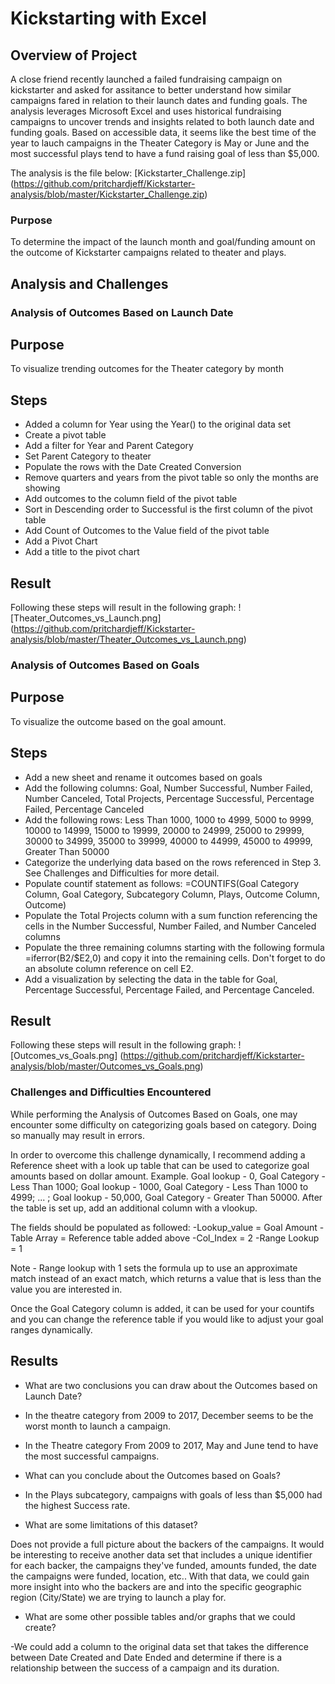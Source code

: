 # Kickstarting with Excel

## Overview of Project

A close friend recently launched a failed fundraising campaign on kickstarter and asked for assitance to better understand how similar campaigns fared in relation to their launch dates and funding goals. The analysis leverages Microsoft Excel and uses historical fundraising campaigns to uncover trends and insights related to both launch date and funding goals. Based on accessible data, it seems like the best time of the year to lauch campaigns in the Theater Category is May or June and the most successful plays tend to have a fund raising goal of less than $5,000.

The analysis is the file below:
[Kickstarter_Challenge.zip] (https://github.com/pritchardjeff/Kickstarter-analysis/blob/master/Kickstarter_Challenge.zip)

### Purpose

To determine the impact of the launch month and goal/funding amount on the outcome of Kickstarter campaigns related to theater and plays.

## Analysis and Challenges

### Analysis of Outcomes Based on Launch Date
 
## Purpose

To visualize trending outcomes for the Theater category by month

## Steps
- Added a column for Year using the Year() to the original data set
- Create a pivot table
- Add a filter for Year and Parent Category
- Set Parent Category to theater
- Populate the rows with the Date Created Conversion
- Remove quarters and years from the pivot table so only the months are showing
- Add outcomes to the column field of the pivot table
- Sort in Descending order to Successful is the first column of the pivot table
- Add Count of Outcomes to the Value field of the pivot table
- Add a Pivot Chart
- Add a title to the pivot chart

## Result

Following these steps will result in the following graph: 
![Theater_Outcomes_vs_Launch.png] (https://github.com/pritchardjeff/Kickstarter-analysis/blob/master/Theater_Outcomes_vs_Launch.png)


### Analysis of Outcomes Based on Goals

## Purpose

To visualize the outcome based on the goal amount.

## Steps
- Add a new sheet and rename it outcomes based on goals
- Add the following columns: Goal, Number Successful, Number Failed, Number Canceled, Total Projects, Percentage Successful, Percentage Failed, Percentage Canceled
- Add the following rows: Less Than 1000, 1000 to 4999, 5000 to 9999, 10000 to 14999, 15000 to 19999, 20000 to 24999, 25000 to 29999, 30000 to 34999, 35000 to 39999, 40000 to 44999, 45000 to 49999, Greater Than 50000
- Categorize the underlying data based on the rows referenced in Step 3. See Challenges and Difficulties for more detail.
- Populate countif statement as follows: =COUNTIFS(Goal Category Column, Goal Category, Subcategory Column, Plays, Outcome Column, Outcome)
- Populate the Total Projects column with a sum function referencing the cells in the Number Successful, Number Failed, and Number Canceled columns
- Populate the three remaining columns starting with the following formula =iferror(B2/$E2,0) and copy it into the remaining cells. Don't forget to do an absolute column reference on cell E2.
- Add a visualization by selecting the data in the table for Goal, Percentage Successful, Percentage Failed, and Percentage Canceled.

## Result

Following these steps will result in the following graph: 
![Outcomes_vs_Goals.png] (https://github.com/pritchardjeff/Kickstarter-analysis/blob/master/Outcomes_vs_Goals.png)

### Challenges and Difficulties Encountered

While performing the Analysis of Outcomes Based on Goals, one may encounter some difficulty on categorizing goals based on category. Doing so manually may result in errors.

In order to overcome this challenge dynamically, I recommend adding a Reference sheet with a look up table that can be used to categorize goal amounts based on dollar amount.
Example. Goal lookup - 0, Goal Category - Less Than 1000; Goal lookup - 1000, Goal Category - Less Than 1000 to 4999; ... ; Goal lookup - 50,000, Goal Category - Greater Than 50000.
After the table is set up, add an additional column with a vlookup. 

The fields should be populated as followed:
-Lookup_value = Goal Amount
-Table Array = Reference table added above
-Col_Index = 2
-Range Lookup = 1

Note - Range lookup with 1 sets the formula up to use an approximate match instead of an exact match, which returns a value that is less than the value you are interested in.

Once the Goal Category column is added, it can be used for your countifs and you can change the reference table if you would like to adjust your goal ranges dynamically.

## Results

- What are two conclusions you can draw about the Outcomes based on Launch Date?

- In the theatre category from 2009 to 2017, December seems to be the worst month to launch a campaign.
- In the Theatre category From 2009 to 2017, May and June tend to have the most successful campaigns.

- What can you conclude about the Outcomes based on Goals?

- In the Plays subcategory, campaigns with goals of less than $5,000 had the highest Success rate.

- What are some limitations of this dataset?

Does not provide a full picture about the backers of the campaigns. It would be interesting to receive another data set that includes a unique identifier for each backer, the campaigns they've funded, amounts funded, the date the campaigns were funded, location, etc..
With that data, we could gain more insight into who the backers are and into the specific geographic region (City/State) we are trying to launch a play for. 

- What are some other possible tables and/or graphs that we could create?

-We could add a column to the original data set that takes the difference between Date Created and Date Ended and determine if there is a relationship between the success of a campaign and its duration.

